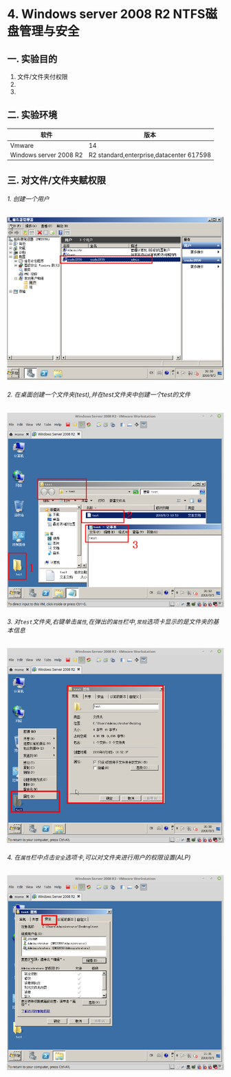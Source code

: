 # 4. Windows server 2008 R2 NTFS磁盘管理与安全

## 一. 实验目的
1. 文件/文件夹付权限
2. 
3. 

## 二. 实验环境

|软件|版本|
|----|----|
|Vmware| 14 |
|Windows server 2008 R2|R2 standard,enterprise,datacenter 617598|

## 三. 对文件/文件夹赋权限

###### 1. 创建一个用户

![](/windows/win2008R2/base/image/r8ntfs-1.png)

###### 2. 在桌面创建一个文件夹(test),并在test文件夹中创建一个test的文件

![](/windows/win2008R2/base/image/r8ntfs-2.png)

###### 3. 对`test`文件夹,右键单击`属性`,在弹出的`属性`栏中,`常规`选项卡显示的是文件夹的基本信息

![](/windows/win2008R2/base/image/r8ntfs-3.png)

###### 4. 在`属性`栏中点击`安全`选项卡,可以对文件夹进行用户的权限设置(ALP)

![](/windows/win2008R2/base/image/r8ntfs-4.png)



